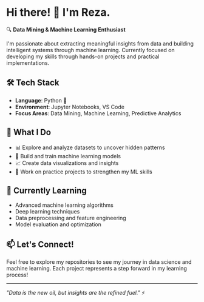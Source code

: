 # Hi there! 👋 I'm Reza.

🔍 **Data Mining & Machine Learning Enthusiast**

I'm passionate about extracting meaningful insights from data and building intelligent systems through machine learning. Currently focused on developing my skills through hands-on projects and practical implementations.

## 🛠️ Tech Stack
- **Language**: Python 🐍
- **Environment**: Jupyter Notebooks, VS Code
- **Focus Areas**: Data Mining, Machine Learning, Predictive Analytics

## 🎯 What I Do
- 📊 Explore and analyze datasets to uncover hidden patterns
- 🤖 Build and train machine learning models
- 📈 Create data visualizations and insights
- 🔬 Work on practice projects to strengthen my ML skills

## 🌱 Currently Learning
- Advanced machine learning algorithms
- Deep learning techniques
- Data preprocessing and feature engineering
- Model evaluation and optimization

## 📫 Let's Connect!
Feel free to explore my repositories to see my journey in data science and machine learning. Each project represents a step forward in my learning process!

---
*"Data is the new oil, but insights are the refined fuel."* ⚡
